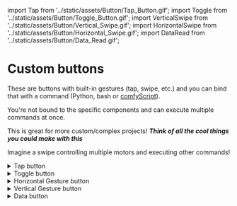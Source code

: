 import Tap from '../static/assets/Button/Tap_Button.gif';
import Toggle from '../static/assets/Button/Toggle_Button.gif';
import VerticalSwipe from '../static/assets/Button/Vertical_Swipe.gif';
import HorizontalSwipe from '../static/assets/Button/Horizontal_Swipe.gif';
import DataRead from '../static/assets/Button/Data_Read.gif';


# Custom buttons

These are buttons with built-in gestures (tap, swipe, etc.) and you can bind that with a command (Python, bash or [comfyScript](https://github.com/ThomasVunguyen/comfyScript)).

You're not bound to the specific components and can execute multiple commands at once.

This is great for more custom/complex projects!
***Think of all the cool things you could make with this***

Imagine a swipe controlling multiple motors and executing other commands!


<details>
    <summary>Tap button</summary>

<p>
Press it and a command will be executed.

Press +, enter a command, press done.

Now tap it and see some magic!

</p>
<img src={Tap} width="180"></img>
</details>

<details>
    <summary>Toggle button</summary>
<p>
A toggle buttons with 2 commands for 2 toggle states.

Press +, enter 2 commands, press done.

Now toggle it on/off and see what happens!
</p>
<img src={Toggle} width="180"></img>
</details>

<details>
    <summary>Horizontal Gesture button</summary>
<p>
Swipe left, right, and tap to execute a command. You can bind one command to each gesture.

Press +, enter 3 commands for the gestures, press done.

Now swipe left, right, and tap to see something happen!
</p>
<img src={HorizontalSwipe} width="180"></img>
</details>


<details>
    <summary>Vertical Gesture button</summary>
<p>
Swipe up, down, and tap to execute a command. You can bind one command to each gesture.

Press +, enter 3 commands for the gestures, press done.

Now swipe top, down, and tap to see something happen!
</p>
<img src={VerticalSwipe} width="180"></img>
</details>

<details>
    <summary>Data button</summary>
<p>
See and track any data in real time.
***Similar to "watch" in bash ***

Press +, enter the command, press done.

Now watch the data in real time!
</p>
<img src={DataRead} width="180"></img>
</details>